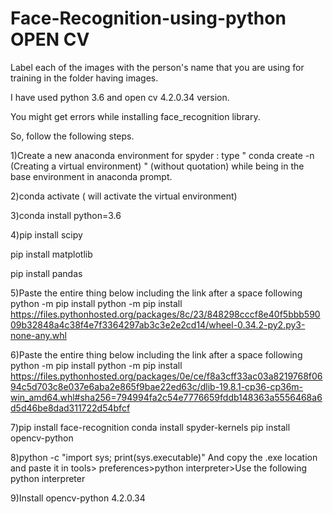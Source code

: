 # Face-Recognition-using-python OPEN CV
Label each of the images with the person's name that you are using for training in the folder having images.


I have used python 3.6 and open cv 4.2.0.34 version.


You might get errors while installing face_recognition library.

So, follow the following steps.

1)Create a new anaconda environment for spyder :
type  "  conda create -n <yourenvname> (Creating a virtual environment) "  (without quotation) while being in the base environment in anaconda prompt.


2)conda activate <yourenvname> ( will activate the virtual environment)


3)conda install python=3.6


4)pip install scipy

pip install matplotlib

pip install pandas

5)Paste the entire thing below including the link after a space following python -m pip install
python -m pip install https://files.pythonhosted.org/packages/8c/23/848298cccf8e40f5bbb59009b32848a4c38f4e7f3364297ab3c3e2e2cd14/wheel-0.34.2-py2.py3-none-any.whl


6)Paste the entire thing below including the link after a space following python -m pip install
python -m pip install https://files.pythonhosted.org/packages/0e/ce/f8a3cff33ac03a8219768f0694c5d703c8e037e6aba2e865f9bae22ed63c/dlib-19.8.1-cp36-cp36m-win_amd64.whl#sha256=794994fa2c54e7776659fddb148363a5556468a6d5d46be8dad311722d54bfcf



7)pip install face-recognition
conda install spyder-kernels
pip install opencv-python


8)python -c "import sys; print(sys.executable)"
And copy the .exe location and paste it in tools> preferences>python interpreter>Use the following python interpreter


9)Install opencv-python 4.2.0.34


